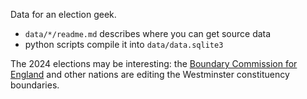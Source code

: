 Data for an election geek.

- `data/*/readme.md` describes where you can get source data
- python scripts compile it into `data/data.sqlite3`

The 2024 elections may be interesting: the [Boundary Commission for England]
and other nations are editing the Westminster constituency boundaries.

[Boundary Commission for England]: https://boundarycommissionforengland.independent.gov.uk/
